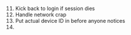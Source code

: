 11. Kick back to login if session dies
12. Handle network crap
13. Put actual device ID in before anyone notices
14. 
